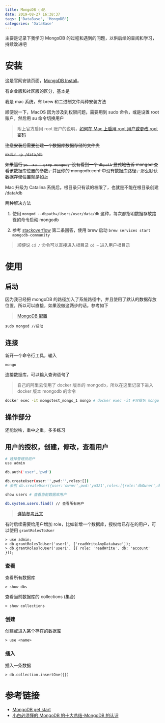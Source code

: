 ```yaml
---
title: MongoDB 小记
date: 2019-08-27 16:38:37
tags: ['DataBase', 'MongoDB']
categories: 'DataBase'
---
```


主要是记录下我学习 MongoDB 的过程和遇到的问题，以供后续的查阅和学习，持续改进吧

<!--more-->

# 安装

这是官网安装页面，[MongoDB Install](https://docs.mongodb.com/manual/installation/#tutorial-installation)。

有企业版和社区版的区分，基本是

我是 mac 系统，有 brew 和二进制文件两种安装方法

顺便说一下，MacOS 因为涉及到权限问题，需要用到 sudo 命令，或是设置 root 账户，然后用 su 命令切换用户

> 附上官方启用 root 账户的说明，[如何在 Mac 上启用 root 用户或更改 root 密码](https://support.apple.com/zh-cn/HT204012)

~~注意安装后需要创建一个数据库数据存储的文件夹~~

~~`mkdir -p /data/db`~~

~~如果运行 `ps -xa | grep mongod`，没有看到一个 `dbpath` 显式地告诉 mongod 查看该数据库位置的参数，并且你的 mongodb.conf 中没有数据库路径，那么默认数据存储位置就是如上~~

Mac 升级为 Catalina 系统后，根目录只有读的权限了，也就是不能在根目录创建 /data/db

两种解决方法

1. 使用 `mongod --dbpath=/Users/user/data/db` 这种，每次都指明数据存放路径的命令启动 mongodb

2. 参考 [stackoverflow](https://stackoverflow.com/questions/58034955/read-only-file-system-when-attempting-mkdir-data-db-on-mac) 第二条回答，使用 brew 启动
   `brew services start mongodb-community`

> 顺便说 `cd /` 命令可以直接进入根目录
> `cd ~` 进入用户根目录

# 使用

## 启动

因为我已经把 mongoDB 的路径加入了系统路径中，并且使用了默认的数据存放位置，所以可以直接，如果没做这两步的话，参考如下

> [MongoDB 配置](https://docs.mongodb.com/guides/server/install/)

    sudo mongod //启动

## 连接

新开一个命令行工具，输入

    mongo

连接数据库，可以输入查询语句了

> 自己的阿里云使用了 docker 版本的 mongodb，所以在这里记录下进入 docker 版本 mongodb 的命令

```bash
docker exec -it mongotest_mongo_1 mongo # docker exec -it #容器名 mongo
```

## 操作部分

还能说啥，重中之重，多多练习

## 用户的授权，创建，修改，查看用户

```bash
# 选择管理员用户
use admin
```

```bash
db.auth('user','pwd')
```

```bash
db.createUser(user:'',pwd:'',roles:[])
# 示例 db.createUser({user:'owner',pwd:'yu321',roles:[{role:'dbOwner',db:'filemanagedb'}]})
```

```bash
show users # 查看当前数据库用户
```

```bash
db.system.users.find() // 查看所有用户
```

> [详情参考此文](https://zhuanlan.zhihu.com/p/26215701)

有时后续需要给用户增加 role，比如新增一个数据库，授权给已存在的用户，可以使用 `grantRolesToUser`

```
> use admin;
> db.grantRolesToUser('user1', ['readWriteAnyDatabase']);
> db.grantRolesToUser('user1', [{ role: 'readWrite', db: 'account' }]);
```

### 查看

查看所有数据库

    > show dbs

查看当前数据库的 collections (集合)

    > show collections

### 创建

创建或进入某个存在的数据库

    > use <name>

### 插入

插入一条数据

    > db.collection.insertOne({})

# 参考链接

- [MongoDB get start](https://docs.mongodb.com/manual/tutorial/getting-started/)
- [小白必须懂的 MongoDB 的十大总结-MongoDB 的认识
  ](https://zhuanlan.zhihu.com/p/44263728)
